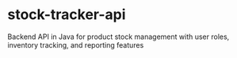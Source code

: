# stock-tracker-api
Backend API in Java for product stock management with user roles, inventory tracking, and reporting features
